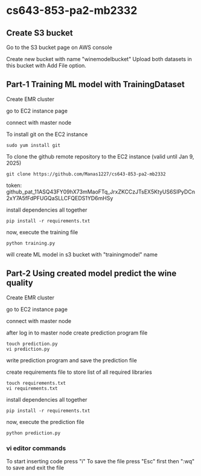 # cs643-853-pa2-mb2332

## Create S3 bucket
Go to the S3 bucket page on AWS console

Create new bucket with name "winemodelbucket"
Upload both datasets in this bucket with Add File option.

## Part-1 Training ML model with TrainingDataset
Create EMR cluster

go to EC2 instance page

connect with master node

To install git on the EC2 instance
```
sudo yum install git 
```

To clone the github remote repository to the EC2 instance (valid until Jan 9, 2025)
```
git clone https://github.com/Manas1227/cs643-853-pa2-mb2332
````
token: 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

install dependencies all together
```
pip install -r requirements.txt
```

now, execute the training file
```
python training.py
```

will create ML model in s3 bucket with "trainingmodel" name

## Part-2 Using created model predict the wine quality
Create EMR cluster

go to EC2 instance page

connect with master node

after log in to master node create prediction program file
```
touch prediction.py
vi prediction.py
```
write prediction program and save the prediction file

create requirements file to store list of all required libraries 
```
touch requirements.txt
vi requirements.txt
```

install dependencies all together
```
pip install -r requirements.txt
```

now, execute the prediction file
```
python prediction.py
```

### vi editor commands
To start inserting code press "i"
To save the file press "Esc" first then ":wq" to save and exit the file